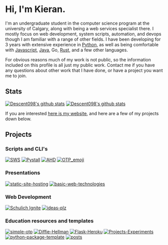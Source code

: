 # Hi, I'm Kieran. 

I'm an undergraduate student in the computer science program at the university of Calgary, along with being a web services specialist there. I mostly focus on web development, system scripts, automation, and devops though I am familiar with a range of other fields. I have been developing for 3 years with extensive experience in [Python](https://github.com/Descent098?tab=repositories&q=&type=&language=python), as well as being comfortable with [Javascript](https://github.com/Descent098?tab=repositories&q=&type=&language=javascript), [Java](https://github.com/Descent098?tab=repositories&q=&type=&language=java), Go, [Rust](https://github.com/Descent098?tab=repositories&q=&type=&language=rust), and a few other languages. 

For obvious reasons much of my work is not public, so the information included on this profile is all just my public work. Contact me if you have any questions about other work that I have done, or have a project you want me to join.

## Stats
[![Descent098's github stats](https://github-readme-stats.vercel.app/api?username=descent098&layout=compact&theme=dracula&show_icons=true&hide=stars&count_private=true&hide_title=true)](https://github.com/descent098)
[![Descent098's github stats](https://github-readme-stats.vercel.app/api/top-langs/?username=descent098&layout=compact&theme=dracula&hide=html,css)](https://github.com/descent098)

If you are interested [here is my website](https://kieranwood.ca), and here are a few of my projects down below.

## Projects

### Scripts and CLI's


[![SWS](https://github-readme-stats.vercel.app/api/pin/?username=descent098&repo=sws&theme=dracula)](https://github.com/descent098/sws)
[![Pystall](https://github-readme-stats.vercel.app/api/pin/?username=descent098&repo=pystall&theme=dracula)](https://github.com/descent098/pystall)
[![AHD](https://github-readme-stats.vercel.app/api/pin/?username=descent098&repo=ahd&theme=dracula)](https://github.com/descent098/ahd)
[![OTP_emoji](https://github-readme-stats.vercel.app/api/pin/?username=descent098&repo=otp_emoji&theme=dracula)](https://github.com/descent098/otp_emoji)

### Presentations

[![static-site-hosting](https://github-readme-stats.vercel.app/api/pin/?username=descent098&repo=static-site-hosting&theme=dracula)](https://kieranwood.ca/static-site-hosting)
[![basic-web-technologies](https://github-readme-stats.vercel.app/api/pin/?username=descent098&repo=basic-web-technologies&theme=dracula)](https://kieranwood.ca/basic-web-technologies)

### Web Development

[![Schulich Ignite](https://github-readme-stats.vercel.app/api/pin/?username=Schulich-Ignite&repo=schulich-ignite.github.io&theme=dracula)](https://github.com/Schulich-Ignite/schulich-ignite.github.io)
[![ideas-plz](https://github-readme-stats.vercel.app/api/pin/?username=descent098&repo=ideas-plz&theme=dracula)](https://github.com/descent098/ideas-plz)

### Education resources and templates
[![simple-otp](https://github-readme-stats.vercel.app/api/pin/?username=descent098&repo=simple-otp&theme=dracula)](https://github.com/descent098/simple-otp)
[![Diffie-Hellman](https://github-readme-stats.vercel.app/api/pin/?username=descent098&repo=Diffie-Hellman&theme=dracula)](https://github.com/descent098/Diffie-Hellman)
[![Flask-Heroku](https://github-readme-stats.vercel.app/api/pin/?username=descent098&repo=Flask-Heroku&theme=dracula)](https://github.com/Descent098/Flask-Heroku)
[![Projects-Experiments](https://github-readme-stats.vercel.app/api/pin/?username=descent098&repo=projects-experiments&theme=dracula)](https://github.com/descent098/projects-experiments)
[![python-package-template](https://github-readme-stats.vercel.app/api/pin/?username=canadian-coding&repo=python-package-template&theme=dracula)](https://github.com/canadian-coding/python-package-template)
[![posts](https://github-readme-stats.vercel.app/api/pin/?username=canadian-coding&repo=posts&theme=dracula)](https://github.com/canadian-coding/posts)
